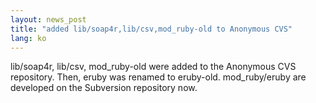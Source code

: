 ```yaml
---
layout: news_post
title: "added lib/soap4r,lib/csv,mod_ruby-old to Anonymous CVS"
lang: ko
---
```


lib/soap4r, lib/csv, mod\_ruby-old were added to the Anonymous CVS
repository. Then, eruby was renamed to eruby-old. mod\_ruby/eruby are
developed on the Subversion repository now.

